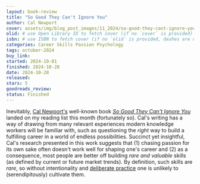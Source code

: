 ```yaml
---
layout: book-review
title: "So Good They Can't Ignore You"
author: Cal Newport
cover: assets/img/blog_post_images/11_2024/so-good-they-cant-ignore-you.jpg
olid: # use Open Library ID to fetch cover (if no `cover` is provided)
isbn: # use ISBN to fetch cover (if no `olid` is provided, dashes are optional)
categories: Career Skills Passion Psychology
tags: october-2024
buy_link:
started: 2024-10-01
finished: 2024-10-28
date: 2024-10-28
released: 
stars: 5
goodreads_review: 
status: Finished
---
```


Inevitably, [Cal Newport's](https://calnewport.com/) well-known book [*So Good They Can't Ignore You*](https://www.amazon.com/Good-They-Cant-Ignore-You/dp/1455509124) landed on my reading list this month (fortunately so). Cal's writing has a way of drawing from many relevant experiences modern knowledge workers will be familiar with, such as questioning the *right* way to build a fulfilling career in a world of endless possibilities. Succinct yet insightful, Cal's research presented in this work suggests that (1) chasing passion for its own sake often doesn't work well for shaping one's career and (2) as a consequence, most people are better off building *rare and valuable* skills (as defined by current or future market trends). By definition, such skills are *rare*, so without intentionality and [deliberate practice](https://en.wikipedia.org/wiki/Practice_(learning_method)#Deliberate_practice) one is unlikely to (serendipitously) cultivate them.